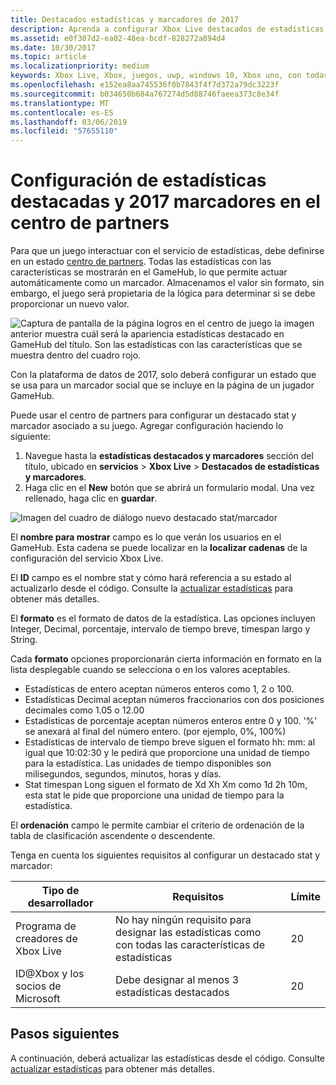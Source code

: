 ```yaml
---
title: Destacados estadísticas y marcadores de 2017
description: Aprenda a configurar Xbox Live destacados de estadísticas y tablas de líderes de 2017 en el centro de partners
ms.assetid: e0f307d2-ea02-48ea-bcdf-828272a894d4
ms.date: 10/30/2017
ms.topic: article
ms.localizationpriority: medium
keywords: Xbox Live, Xbox, juegos, uwp, windows 10, Xbox uno, con todas las características de estadísticas y marcadores, marcadores, estadísticas de 2017, centro de partners
ms.openlocfilehash: e152ea8aa745536f0b7843f4f7d372a79dc3223f
ms.sourcegitcommit: b034650b684a767274d5d88746faeea373c8e34f
ms.translationtype: MT
ms.contentlocale: es-ES
ms.lasthandoff: 03/06/2019
ms.locfileid: "57655110"
---
```

# <a name="configuring-featured-stats-and-leaderboards-2017-in-partner-center"></a>Configuración de estadísticas destacadas y 2017 marcadores en el centro de partners

Para que un juego interactuar con el servicio de estadísticas, debe definirse en un estado [centro de partners](https://partner.microsoft.com/dashboard). Todas las estadísticas con las características se mostrarán en el GameHub, lo que permite actuar automáticamente como un marcador. Almacenamos el valor sin formato, sin embargo, el juego será propietaria de la lógica para determinar si se debe proporcionar un nuevo valor.

![Captura de pantalla de la página logros en el centro de juego](../../images/dev-center/featured-stats-and-leaderboards/featured-stats-and-leaderboards-2.png) la imagen anterior muestra cuál será la apariencia estadísticas destacado en GameHub del título. Son las estadísticas con las características que se muestra dentro del cuadro rojo.

Con la plataforma de datos de 2017, solo deberá configurar un estado que se usa para un marcador social que se incluye en la página de un jugador GameHub.

Puede usar el centro de partners para configurar un destacado stat y marcador asociado a su juego. Agregar configuración haciendo lo siguiente:

1. Navegue hasta la **estadísticas destacados y marcadores** sección del título, ubicado en **servicios** > **Xbox Live**  >  **Destacados de estadísticas y marcadores**.
2. Haga clic en el **New** botón que se abrirá un formulario modal. Una vez rellenado, haga clic en **guardar**.

![Imagen del cuadro de diálogo nuevo destacado stat/marcador](../../images/dev-center/featured-stats-and-leaderboards/featured-stats.png)

El **nombre para mostrar** campo es lo que verán los usuarios en el GameHub. Esta cadena se puede localizar en la **localizar cadenas** de la configuración del servicio Xbox Live.

El **ID** campo es el nombre stat y cómo hará referencia a su estado al actualizarlo desde el código. Consulte la [actualizar estadísticas](../../leaderboards-and-stats-2017/player-stats-updating.md) para obtener más detalles.

El **formato** es el formato de datos de la estadística. Las opciones incluyen Integer, Decimal, porcentaje, intervalo de tiempo breve, timespan largo y String.

Cada **formato** opciones proporcionarán cierta información en formato en la lista desplegable cuando se selecciona o en los valores aceptables.

* Estadísticas de entero aceptan números enteros como 1, 2 o 100.
* Estadísticas Decimal aceptan números fraccionarios con dos posiciones decimales como 1.05 o 12.00
* Estadísticas de porcentaje aceptan números enteros entre 0 y 100. '%' se anexará al final del número entero. (por ejemplo, 0%, 100%)
* Estadísticas de intervalo de tiempo breve siguen el formato hh: mm: al igual que 10:02:30 y le pedirá que proporcione una unidad de tiempo para la estadística.   Las unidades de tiempo disponibles son milisegundos, segundos, minutos, horas y días.
* Stat timespan Long siguen el formato de Xd Xh Xm como 1d 2h 10m, esta stat le pide que proporcione una unidad de tiempo para la estadística.

El **ordenación** campo le permite cambiar el criterio de ordenación de la tabla de clasificación ascendente o descendente.

Tenga en cuenta los siguientes requisitos al configurar un destacado stat y marcador:

| Tipo de desarrollador | Requisitos | Límite |
|----------------|-------------|-------|
| Programa de creadores de Xbox Live | No hay ningún requisito para designar las estadísticas como con todas las características de estadísticas | 20 |
| ID@Xbox y los socios de Microsoft | Debe designar al menos 3 estadísticas destacados | 20 |

## <a name="next-steps"></a>Pasos siguientes

A continuación, deberá actualizar las estadísticas desde el código.  Consulte [actualizar estadísticas](../../leaderboards-and-stats-2017/player-stats-updating.md) para obtener más detalles.

